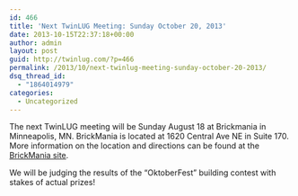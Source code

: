 ```yaml
---
id: 466
title: 'Next TwinLUG Meeting: Sunday October 20, 2013'
date: 2013-10-15T22:37:18+00:00
author: admin
layout: post
guid: http://twinlug.com/?p=466
permalink: /2013/10/next-twinlug-meeting-sunday-october-20-2013/
dsq_thread_id:
  - "1864014979"
categories:
  - Uncategorized
---
```

The next TwinLUG meeting will be Sunday August 18 at Brickmania in Minneapolis, MN. BrickMania is located at 1620 Central Ave NE in Suite 170. More information on the location and directions can be found at the <a href="http://brickmaniatoys.com/open-house/" target="_blank">BrickMania site</a>.

We will be judging the results of the “OktoberFest” building contest with stakes of actual prizes!